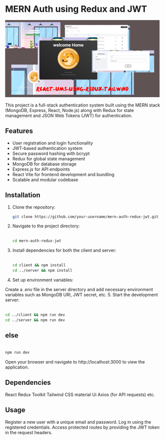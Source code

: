 # MERN Auth using Redux and JWT

<img src="drawing.jpg" alt="drawing" width="500"/>

This project is a full-stack authentication system built using the MERN stack (MongoDB, Express, React, Node.js) along with Redux for state management and JSON Web Tokens (JWT) for authentication.

## Features

- User registration and login functionality
- JWT-based authentication system
- Secure password hashing with bcrypt
- Redux for global state management
- MongoDB for database storage
- Express.js for API endpoints
- React Vite for frontend development and bundling
- Scalable and modular codebase

## Installation

1. Clone the repository:
   ```bash
   git clone https://github.com/your-username/mern-auth-redux-jwt.git

   ```
2. Navigate to the project directory:

   ```bash

   cd mern-auth-redux-jwt
   ```
3. Install dependencies for both the client and server:

   ```bash

   cd client && npm install
   cd ../server && npm install
   ```
4. Set up environment variables:

Create a .env file in the server directory and add necessary environment variables such as MongoDB URI, JWT secret, etc.
5. Start the development server:

```bash

cd ../client && npm run dev
cd ../server && npm run dev

```
## else

```bash

npm run dev

```

Open your browser and navigate to http://localhost:3000 to view the application.


## Dependencies
React
Redux Toolkit
Tailwind CSS
material Ui
Axios (for API requests)
etc.

## Usage

Register a new user with a unique email and password.
Log in using the registered credentials.
Access protected routes by providing the JWT token in the request headers.


